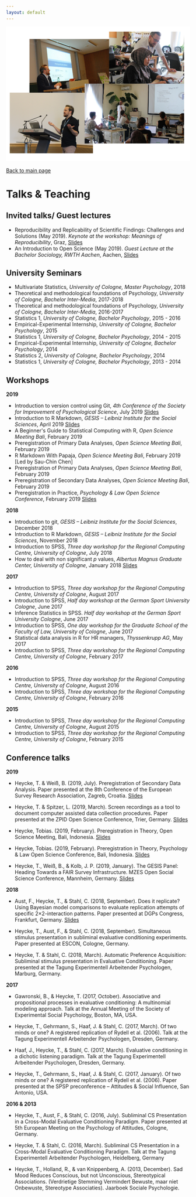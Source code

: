 ```yaml
---
layout: default
---
```


<center>
  <img src="../img/th_teach.jpg">
</center>

[Back to main page](../index.md)

# Talks & Teaching


## Invited talks/ Guest lectures

- Reproducibility and Replicability of Scientific Findings: Challenges and Solutions (May 2019). *Keynote at the workshop: Meanings of Reproducibility*, Graz, [Slides](https://osf.io/38v9g/)
- An Introduction to Open Science (May 2019). *Guest Lecture at the Bachelor Sociology, RWTH Aachen*, Aachen, [Slides](https://osf.io/cmz7t/) 


## University Seminars

- Multivariate Statistics, *University of Cologne, Master Psychology*, 2018
- Theoretical and methodological foundations of Psychology, *University of Cologne, Bachelor Inter-Media*, 2017-2018
- Theoretical and methodological foundations of Psychology, *University of Cologne, Bachelor Inter-Media*, 2016-2017
- Statistics 1, *University of Cologne, Bachelor Psychology*, 2015 - 2016
- Empirical-Experimental Internship, *University of Cologne, Bachelor Psychology*, 2015
- Statistics 1, *University of Cologne, Bachelor Psychology*, 2014 - 2015
- Empirical-Experimental Internship, *University of Cologne, Bachelor Psychology*, 2014
- Statistics 2, *University of Cologne, Bachelor Psychology*, 2014
- Statistics 1, *University of Cologne, Bachelor Psychology*, 2013 - 2014


## Workshops

**2019**

- Introduction to version control using Git, *4th Conference of the Society for Improvement of Psychological Science*, July 2019 [Slides](https://osf.io/h3snq/)
- Introduction to R Markdown, *GESIS – Leibniz Institute for the Social Sciences*, April 2019 [Slides](https://osf.io/ahu8x/)
- A Beginner's Guide to Statistical Computing with R, *Open Science Meeting Bali*, February 2019
- Preregistration of Primary Data Analyses, *Open Science Meeting Bali*, February 2019
- R Markdown With Papaja, *Open Science Meeting Bali*, February 2019 [Led by Sau-Chin Chen]
- Preregistration of Primary Data Analyses, *Open Science Meeting Bali*, February 2019
- Preregistration of Secondary Data Analyses, *Open Science Meeting Bali*, February 2019
- Preregistration in Practice, *Psychology & Law Open Science Conference*, February 2019 [Slides](https://osf.io/n43g8/)

**2018**

- Introduction to git, *GESIS – Leibniz Institute for the Social Sciences*, December 2018
- Introduction to R Markdown, *GESIS – Leibniz Institute for the Social Sciences*, November 2018
- Introduction to SPSS, *Three day workshop for the Regional Computing Centre, University of Cologne*, July 2018
- How to deal with non significant *p* values, *Albertus Magnus Graduate Center, University of Cologne*, January 2018 [Slides](https://osf.io/fvp9q/)

**2017**

- Introduction to SPSS, *Three day workshop for the Regional Computing Centre, University of Cologne*, August 2017
- Introduction to SPSS, *Half day workshop at the German Sport University Cologne*, June 2017
- Inference Statistics in SPSS. *Half day workshop at the German Sport University Cologne*, June 2017
- Introduction to SPSS, *One day workshop for the Graduate School of the Faculty of Law, University of Cologne*, June 2017
- Statistical data analysis in R for HR managers, *Thyssenkrupp AG*, May 2017
- Introduction to SPSS, *Three day workshop for the Regional Computing Centre, University of Cologne*, February 2017

**2016**

- Introduction to SPSS, *Three day workshop for the Regional Computing Centre, University of Cologne*, August 2016
- Introduction to SPSS, *Three day workshop for the Regional Computing Centre, University of Cologne*, February 2016

**2015**

- Introduction to SPSS, *Three day workshop for the Regional Computing Centre, University of Cologne*, August 2015
- Introduction to SPSS, *Three day workshop for the Regional Computing Centre, University of Cologne*, February 2015


## Conference talks

**2019**

- Heycke, T. & Weiß, B. (2019, July). Preregistration of Secondary Data Analysis. Paper presented at the 8th Conference of the European Survey Research Association, Zagreb, Croatia. [Slides](https://osf.io/cqb47/)

- Heycke, T. & Spitzer, L. (2019, March). Screen recordings as a tool to document computer assisted data collection procedures. Paper presented at the ZPID Open Science Conference, Trier, Germany. [Slides](https://osf.io/cbpu9/)

- Heycke, Tobias. (2019, February). Preregistration in Theory, Open Science Meeting, Bali, Indonesia. [Slides](https://osf.io/s8tn7/)

- Heycke, Tobias. (2019, February). Preregistration in Theory, Psychology & Law Open Science Conference, Bali, Indonesia. [Slides](https://osf.io/kcmjq/)

- Heycke, T., Weiß, B., & Kolb, J. P. (2019, January). The GESIS Panel: Heading Towards a FAIR Survey Infrastructure. MZES Open Social Science Conference, Mannheim, Germany. [Slides](https://osf.io/u6am8/)


**2018**

- Aust, F., Heycke, T., & Stahl, C. (2018, September). Does it replicate? Using Bayesian model comparisons to evaluate replication attempts of specific 2×2-interaction patterns. Paper presented at DGPs Congress, Frankfurt, Germany. [Slides](https://crsh.github.io/ml-otm-dgps-slides/)

- Heycke, T., Aust, F., & Stahl, C. (2018, September). Simultaneous stimulus presentation in subliminal evaluative conditioning experiments. Paper presented at ESCON, Cologne, Germany.

- Heycke, T. & Stahl, C. (2018, March). Automatic Preference Acquisition: Subliminal stimulus presentation in Evaluative Conditioning. Paper presented at the Tagung Experimentell Arbeitender Psychologen, Marburg, Germany.


**2017**

- Gawronski, B., & Heycke, T. (2017, October). Associative and propositional processes in evaluative conditioning: A multinomial modeling approach. Talk at the Annual Meeting of the Society of Experimental Social Psychology, Boston, MA, USA.

- Heycke, T., Gehrmann, S., Haaf, J. & Stahl, C. (2017, March). Of two minds or one? A registered replication of Rydell et al. (2006). Talk at the Tagung Experimentell Arbeitender Psychologen, Dresden, Germany.

- Haaf, J., Heycke, T., & Stahl, C. (2017, March). Evaluative conditioning in a dichotic listening paradigm. Talk at the Tagung Experimentell Arbeitender Psychologen, Dresden, Germany.

- Heycke, T., Gehrmann, S., Haaf, J. & Stahl, C. (2017, January). Of two minds or one? A registered replication of Rydell et al. (2006). Paper presented at the SPSP preconference – Attitudes & Social Influence, San Antonio, USA.


**2016 & 2013**

- Heycke, T., Aust, F., & Stahl, C. (2016, July). Subliminal CS Presentation in a Cross-Modal Evaluative Conditioning Paradigm. Paper presented at 5th European Meeting on the Psychology of Attitudes, Cologne, Germany.

- Heycke, T. & Stahl, C. (2016, March). Subliminal CS Presentation in a Cross-Modal Evaluative Conditioning Paradigm. Talk at the Tagung Experimentell Arbeitender Psychologen, Heidelberg, Germany

- Heycke, T., Holland, R., & van Knippenberg, A. (2013, December). Sad Mood Reduces Conscious, but not Unconscious, Stereotypical Associations. (Verdrietige Stemming Vermindert Bewuste, maar niet Onbewuste, Stereotype Associaties). Jaarboek Sociale Psychologie. 


